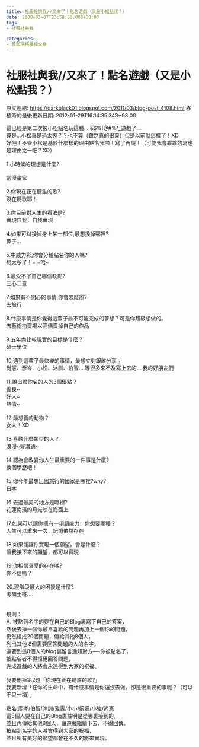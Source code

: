 ```yaml
---
title: 社服社與我//又來了！點名遊戲（又是小松點我？）
date: 2008-03-07T23:58:00.000+08:00
tags: 
- 社服社與我

categories:
- 舊部落格移植文章
---
```


# 社服社與我//又來了！點名遊戲（又是小松點我？）

原文連結: https://darkblack01.blogspot.com/2011/03/blog-post_4108.html
移植時的最後更新日期: 2012-01-29T16:14:35.343+08:00

這已經是第二次被小松點名玩這種....&amp;$%!@#%^_遊戲了...<br />算是...小松真是過太爽？？也不算（雖然真的很爽）但是以前就這樣了！XD<br />好吧！不管小松是基於什麼樣的理由點名我啦！寫了再說！（可能我會乖乖的寫也是理由之一吧？XD）<br /><br />1.小時候的理想是什麼?<br /><br /><a name='more'></a>當漫畫家<br /><br />2.你現在正在聽誰的歌?<br />沒在聽歌耶！<br /><br />3.你目前對人生的看法是?<br />實現自我，自我實現<br /><br />4.如果可以換掉身上某一部位,最想換掉哪裡?<br />鼻子...<br /><br />5.中威力彩,你會分給點名你的人嗎?<br />想太多了！= =哈~<br /><br />6.最受不了自己哪個缺點?<br />三心二意<br /><br />7.如果有不開心的事情,你會怎麼辦?<br />去旅行<br /><br />8.什麼事情是你覺得這輩子最不可能完成的夢想？可是你超級想做的。<br />去藝術拍賣場以高價賣掉自己的作品<br /><br />9.五年內比較現實的目標是什麼？　<br />碩士學位<br /><br />10.遇到這輩子最快樂的事情，最想立刻跟誰分享﹖<br />尚憲、彥岑、小松、沐訓、伯智....等很多來不及寫上去的....我的好朋友們<br /><br />11.說出點你名的人的3個優點？<br />善良~<br />好人~<br />熱情~<br /><br />12.最想養的動物？<br />女人！XD<br /><br />13.喜歡什麼類型的人？<br />浪漫~好溝通~<br /><br />14.認為會改變你人生最重要的一件事是什麼?<br />換個學歷吧！<br /><br />15.你今年最想出國旅行的國家是哪裡?why?<br />日本<br /><br />16.去過最美的地方是哪裡?<br />花蓮南濱的月光映在海面上<br /><br />17.如果可以讓你擁有一項超能力，你想要哪種？<br />人生可以重來一次，記憶依然存在<br /><br />18.如果能讓你實現一個願望，會是什麼？<br />讓我接下來的願望，都可以實現<br /><br />19.你相信真愛的存在嗎?　<br />你不信嗎？<br /><br />20.現階段最大的困擾是什麼?<br />考碩士班....<br /><br /><br />規則：<br />A. 被點到名字的要在自己的Blog裏寫下自己的答案，<br />然後去掉一個你最不喜歡的問題再加上一個你的問題，<br />仍然組成20個問題，傳給其他8個人，<br />列出其他 8個需要回答問題的人的名字，<br />還要到這8個人的blog裏留言通知對方—-你被點名了，<br />被點名者不得拒絕回答問題，<br />完成遊戲的人將會永遠得到大家的祝福。<br /><br />我要刪掉第2題「你現在正在聽誰的歌?」<br />我要新增「在你的生命中，有什麼事情是你還沒去做，卻是很重要的事呢？（可以不只一項）」<br /><br />點名:彥岑/伯智/沐訓/雅雯/小小/婉姍/小強/尚憲<br />這8個人要在自己的Blog裏註明是從哪裏接到的，<br />並且再傳給其他8個人，讓遊戲繼續下去，不得回傳。<br />被點到名字的人將會得到大家的祝福，<br />並且所有美好的願望都會在不久的將來實現。
